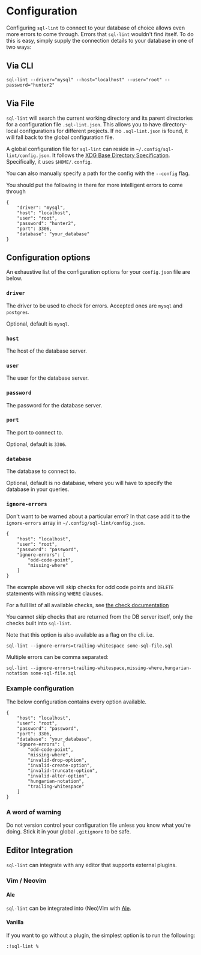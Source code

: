 # Configuration

Configuring `sql-lint` to connect to your database of choice allows even more
errors to come through. Errors that `sql-lint` wouldn't find itself. To do this
is easy, simply supply the connection details to your database in one of two
ways:

## Via CLI

```
sql-lint --driver="mysql" --host="localhost" --user="root" --password="hunter2"
```

## Via File

`sql-lint` will search the current working directory and its parent directories
for a configuration file `.sql-lint.json`. This allows you to have
directory-local configurations for different projects. If no `.sql-lint.json`
is found, it will fall back to the global configuration file.

A global configuration file for `sql-lint` can reside in
`~/.config/sql-lint/config.json`.  It follows the [XDG Base Directory
Specification](https://specifications.freedesktop.org/basedir-spec/basedir-spec-latest.html).
Specifically, it uses `$HOME/.config`.

You can also manually specify a path for the config with the `--config` flag.

You should put the following in there for more intelligent errors to come through

```
{
    "driver": "mysql",
    "host": "localhost",
    "user": "root",
    "password": "hunter2",
    "port": 3306,
    "database": "your_database"
}
```

## Configuration options

An exhaustive list of the configuration options for your `config.json` file are
below.


### `driver`

The driver to be used to check for errors.
Accepted ones are `mysql` and `postgres`.

Optional, default is `mysql`.

### `host`

The host of the database server.

### `user`

The user for the database server.

### `password`

The password for the database server.

### `port`

The port to connect to.

Optional, default is `3306`.

### `database`

The database to connect to.

Optional, default is no database, where you will have to specify the database in your queries.

### `ignore-errors`

Don't want to be warned about a particular error? 
In that case add it to the `ignore-errors` array in `~/.config/sql-lint/config.json`.

```
{
    "host": "localhost",
    "user": "root",
    "password": "password",
    "ignore-errors": [
        "odd-code-point",
        "missing-where"
    ]
}
```

The example above will skip checks for odd code points and `DELETE` statements with missing `WHERE` clauses.

For a full list of all available checks, see [the check
documentation](./checks.md)


You cannot skip checks that are returned from the DB server itself, only the checks built into `sql-lint`.

Note that this option is also available as a flag on the cli.
i.e.

```
sql-lint --ignore-errors=trailing-whitespace some-sql-file.sql
```

Multiple errors can be comma separated:

```
sql-lint --ignore-errors=trailing-whitespace,missing-where,hungarian-notation some-sql-file.sql
```

### Example configuration

The below configuration contains every option available.

```
{
    "host": "localhost",
    "user": "root",
    "password": "password",
    "port": 3306,
    "database": "your_database",
    "ignore-errors": [
        "odd-code-point",
        "missing-where",
        "invalid-drop-option",
        "invalid-create-option",
        "invalid-truncate-option",
        "invalid-alter-option",
        "hungarian-notation",
        "trailing-whitespace"
    ]
}
```

### A word of warning

Do not version control your configuration file unless you know what you're
doing. Stick it in your global `.gitignore` to be safe.

## Editor Integration

`sql-lint` can integrate with any editor that supports external plugins.

### Vim / Neovim

#### Ale

`sql-lint` can be integrated into (Neo)Vim with [Ale](https://github.com/dense-analysis/ale/).

#### Vanilla

If you want to go without a plugin, the simplest option is to run the following:

```
:!sql-lint %
```
